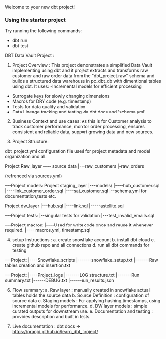 Welcome to your new dbt project!

### Using the starter project

Try running the following commands:
- dbt run
- dbt test

DBT Data Vault Project :

1. Project Overview :
This project demonstrates a simplified Data Vault implementing using dbt and
it project extracts and transforms raw customer and raw order data from the
"dbt_project.raw" schema and builds a structured data warehouse in pc_dbt_db with
dimentional tables using dbt.
It uses:
-Incremental models for efficient processing
- Surrogate keys for slowly changing dimensions
- Macros for DRY code (e.g. timestamp) 
- Tests for data quality and validation
- Data Lineage tracking and testing via dbt docs and 'schema.yml'

2. Business Context and use cases:
As this is for Customer analysis to track customer performance, monitor 
order processing, ensures consistent and reliable data, support growing data 
and new sources.

3. Project Structure:

dbt_project.yml configuration file used for project metadata and model 
organization and all.

Project Raw_layer ---- source data
|---raw_customers
|-raw_orders

(refrenced via sources.yml)

---Project models:
Project staging_layer
|---models/
|----hub_customer.sql
|----link_customer_order.sql
|----sat_customer.sql
|--schema.yml for documentation,tests etc.

Project dw_layer
|---hub.sql
|----link.sql
|-----astellite.sql

---Project tests:
|--singular tests for validation 
|---test_invalid_emails.sql

---Project macros:
|----Used for write code once and reuse it whenever required.
|---- macros.yml, timestamp.sql

4. setup Instructions :
a. create snowflake account
b. install dbt cloud
c. create github repo and all connections
d. run all dbt commands for testing

---Project:
|----Snowflake_scripts
|-------snowflake_setup.txt
|-------Raw tables creation and insertion.txt

---Project:
|----Project_logs
|-------LOG structure.txt
|-------Run summary.txt
|------DEBUG.txt
|------run_results.json

6. Flow summary:
a. Raw layer : manually created in snowflake actual tables holds the source data
b. Source Definition : configuration of source data
c. Staging models : For applying hashing,timestamps, using incremental models
for performance. 
d. DW layer models : simple curated outputs for downstream use.
e. Documentation and testing : provides description and built in tests.

7. Live documentation :
   dbt docs ->  https://pranjd.github.io/learn_dbt_project/

